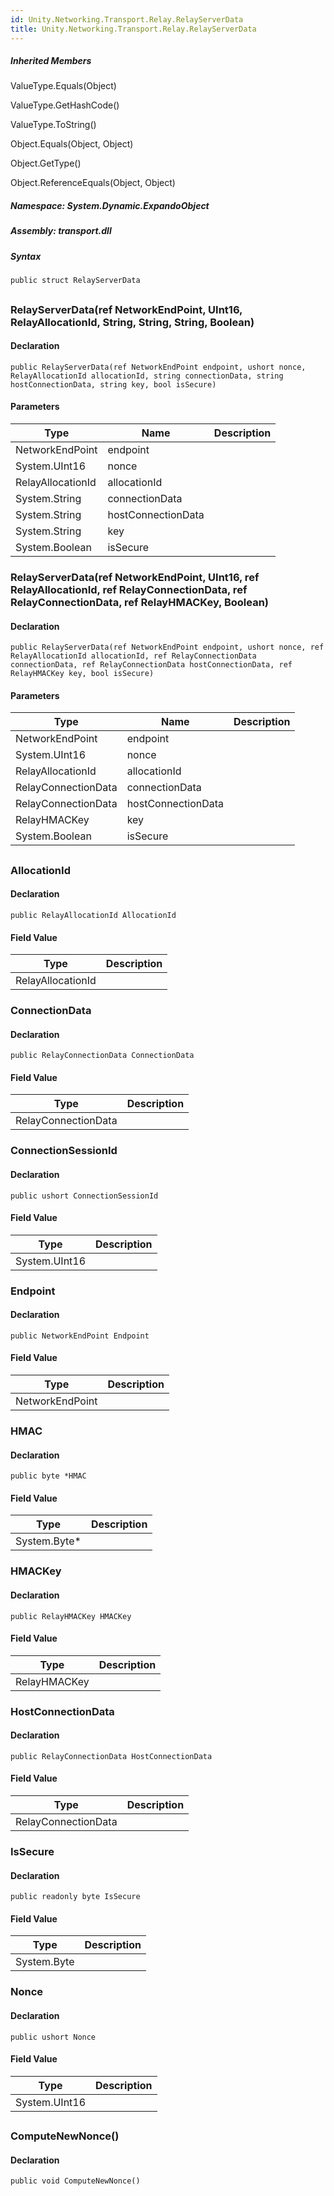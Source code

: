 ```yaml
---  
id: Unity.Networking.Transport.Relay.RelayServerData  
title: Unity.Networking.Transport.Relay.RelayServerData  
---
```


<div class="markdown level0 summary">

</div>

<div class="markdown level0 conceptual">

</div>

<div class="inheritedMembers">

##### Inherited Members

<div>

ValueType.Equals(Object)

</div>

<div>

ValueType.GetHashCode()

</div>

<div>

ValueType.ToString()

</div>

<div>

Object.Equals(Object, Object)

</div>

<div>

Object.GetType()

</div>

<div>

Object.ReferenceEquals(Object, Object)

</div>

</div>

##### **Namespace**: System.Dynamic.ExpandoObject

##### **Assembly**: transport.dll

##### Syntax

``` lang-csharp
public struct RelayServerData
```

## 

### RelayServerData(ref NetworkEndPoint, UInt16, RelayAllocationId, String, String, String, Boolean)

<div class="markdown level1 summary">

</div>

<div class="markdown level1 conceptual">

</div>

#### Declaration

``` lang-csharp
public RelayServerData(ref NetworkEndPoint endpoint, ushort nonce, RelayAllocationId allocationId, string connectionData, string hostConnectionData, string key, bool isSecure)
```

#### Parameters

| Type              | Name               | Description |
|-------------------|--------------------|-------------|
| NetworkEndPoint   | endpoint           |             |
| System.UInt16     | nonce              |             |
| RelayAllocationId | allocationId       |             |
| System.String     | connectionData     |             |
| System.String     | hostConnectionData |             |
| System.String     | key                |             |
| System.Boolean    | isSecure           |             |

### RelayServerData(ref NetworkEndPoint, UInt16, ref RelayAllocationId, ref RelayConnectionData, ref RelayConnectionData, ref RelayHMACKey, Boolean)

<div class="markdown level1 summary">

</div>

<div class="markdown level1 conceptual">

</div>

#### Declaration

``` lang-csharp
public RelayServerData(ref NetworkEndPoint endpoint, ushort nonce, ref RelayAllocationId allocationId, ref RelayConnectionData connectionData, ref RelayConnectionData hostConnectionData, ref RelayHMACKey key, bool isSecure)
```

#### Parameters

| Type                | Name               | Description |
|---------------------|--------------------|-------------|
| NetworkEndPoint     | endpoint           |             |
| System.UInt16       | nonce              |             |
| RelayAllocationId   | allocationId       |             |
| RelayConnectionData | connectionData     |             |
| RelayConnectionData | hostConnectionData |             |
| RelayHMACKey        | key                |             |
| System.Boolean      | isSecure           |             |

## 

### AllocationId

<div class="markdown level1 summary">

</div>

<div class="markdown level1 conceptual">

</div>

#### Declaration

``` lang-csharp
public RelayAllocationId AllocationId
```

#### Field Value

| Type              | Description |
|-------------------|-------------|
| RelayAllocationId |             |

### ConnectionData

<div class="markdown level1 summary">

</div>

<div class="markdown level1 conceptual">

</div>

#### Declaration

``` lang-csharp
public RelayConnectionData ConnectionData
```

#### Field Value

| Type                | Description |
|---------------------|-------------|
| RelayConnectionData |             |

### ConnectionSessionId

<div class="markdown level1 summary">

</div>

<div class="markdown level1 conceptual">

</div>

#### Declaration

``` lang-csharp
public ushort ConnectionSessionId
```

#### Field Value

| Type          | Description |
|---------------|-------------|
| System.UInt16 |             |

### Endpoint

<div class="markdown level1 summary">

</div>

<div class="markdown level1 conceptual">

</div>

#### Declaration

``` lang-csharp
public NetworkEndPoint Endpoint
```

#### Field Value

| Type            | Description |
|-----------------|-------------|
| NetworkEndPoint |             |

### HMAC

<div class="markdown level1 summary">

</div>

<div class="markdown level1 conceptual">

</div>

#### Declaration

``` lang-csharp
public byte *HMAC
```

#### Field Value

| Type          | Description |
|---------------|-------------|
| System.Byte\* |             |

### HMACKey

<div class="markdown level1 summary">

</div>

<div class="markdown level1 conceptual">

</div>

#### Declaration

``` lang-csharp
public RelayHMACKey HMACKey
```

#### Field Value

| Type         | Description |
|--------------|-------------|
| RelayHMACKey |             |

### HostConnectionData

<div class="markdown level1 summary">

</div>

<div class="markdown level1 conceptual">

</div>

#### Declaration

``` lang-csharp
public RelayConnectionData HostConnectionData
```

#### Field Value

| Type                | Description |
|---------------------|-------------|
| RelayConnectionData |             |

### IsSecure

<div class="markdown level1 summary">

</div>

<div class="markdown level1 conceptual">

</div>

#### Declaration

``` lang-csharp
public readonly byte IsSecure
```

#### Field Value

| Type        | Description |
|-------------|-------------|
| System.Byte |             |

### Nonce

<div class="markdown level1 summary">

</div>

<div class="markdown level1 conceptual">

</div>

#### Declaration

``` lang-csharp
public ushort Nonce
```

#### Field Value

| Type          | Description |
|---------------|-------------|
| System.UInt16 |             |

## 

### ComputeNewNonce()

<div class="markdown level1 summary">

</div>

<div class="markdown level1 conceptual">

</div>

#### Declaration

``` lang-csharp
public void ComputeNewNonce()
```
